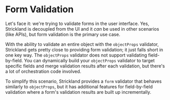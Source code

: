 # Form Validation

Let's face it: we're trying to validate forms in the user interface. Yes, Strickland is decoupled from the UI and it _can_ be used in other scenarios \(like APIs\), but form validation is the primary use case.

With the ability to validate an entire object with the `objectProps` validator, Strickland gets pretty close to providing form validation; it just falls short in one key way. The `objectProps` validator does not support validating field-by-field. You can dynamically build your `objectProps` validator to target specific fields and merge validation results after each validation, but there's a lot of orchestration code involved.

To simplify this scenario, Strickland provides a `form` validator that behaves similarly to `objectProps`, but it has additional features for field-by-field validation where a form's validation results are built up incrementally.
